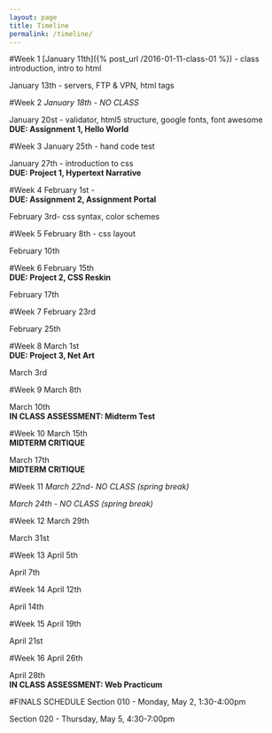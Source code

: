 ```yaml
---
layout: page
title: Timeline
permalink: /timeline/
---
```


#Week 1
[January 11th]({% post_url /2016-01-11-class-01 %}) - class introduction, intro to html

January 13th - servers, FTP & VPN, html tags

#Week 2
*January 18th - NO CLASS*

January 20st - validator, html5 structure, google fonts, font awesome
<br> **DUE: Assignment 1, Hello World**

#Week 3
January 25th - hand code test

January 27th - introduction to css
<br>**DUE: Project 1, Hypertext Narrative**

#Week 4
February 1st - 
<br> **DUE: Assignment 2, Assignment Portal**

February 3rd- css syntax, color schemes

#Week 5
February 8th - css layout

February 10th

#Week 6
February 15th
<br> **DUE: Project 2, CSS Reskin**

February 17th
<!-- Video: Photoshop CC for Web Design -->

#Week 7
February 23rd

February 25th 
<!-- Project: Design Garden -->

#Week 8
March 1st
<br> **DUE: Project 3, Net Art**

March 3rd

#Week 9
March 8th

March 10th
<br>**IN CLASS ASSESSMENT: Midterm Test**

#Week 10
March 15th
<br>**MIDTERM CRITIQUE**

March 17th
<br>**MIDTERM CRITIQUE**

#Week 11
*March 22nd- NO CLASS (spring break)*

*March 24th - NO CLASS (spring break)*

#Week 12
March 29th

March 31st

#Week 13
April 5th

April 7th 

#Week 14
April 12th

April 14th 

#Week 15
April 19th

April 21st

#Week 16
April 26th

April 28th
<br>**IN CLASS ASSESSMENT: Web Practicum**

#FINALS SCHEDULE
Section 010 - Monday, May 2, 1:30-4:00pm

Section 020 - Thursday, May 5, 4:30-7:00pm
